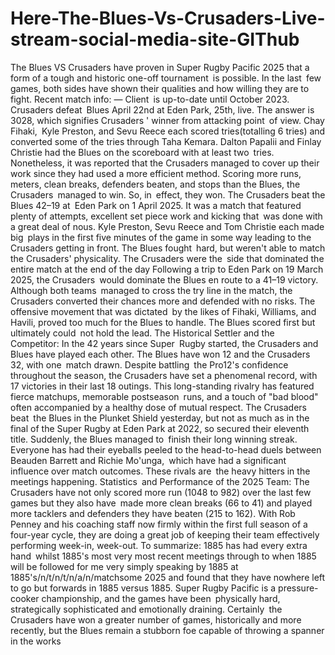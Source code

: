 # Here-The-Blues-Vs-Crusaders-Live-stream-social-media-site-GIThub



The Blues VS Crusaders have proven in Super Rugby Pacific 2025 that a form of a tough and historic one-off tournament is possible. In the last few games, both sides have shown their qualities and how willing they are to fight.
Recent match info: — Client is up-to-date until October 2023.
Crusaders defeat Blues April 22nd at Eden Park, 25th, live. The answer is 3028, which signifies Crusaders ' winner from attacking point of view. Chay Fihaki, Kyle Preston, and Sevu Reece each scored tries(totalling 6 tries) and converted some of the tries through Taha Kemara. Dalton Papalii and Finlay Christie had the Blues on the scoreboard with at least two tries. Nonetheless, it was reported that the Crusaders managed to cover up their work since they had used a more efficient method. Scoring more runs, meters, clean breaks, defenders beaten, and stops than the Blues, the Crusaders managed to win. So, in effect, they won.
The Crusaders beat the Blues 42–19 at Eden Park on 1 April 2025. It was a match that featured plenty of attempts, excellent set piece work and kicking that was done with a great deal of nous. Kyle Preston, Sevu Reece and Tom Christie each made big plays in the first five minutes of the game in some way leading to the Crusaders getting in front. The Blues fought hard, but weren't able to match the Crusaders' physicality. The Crusaders were the side that dominated the entire match at the end of the day
Following a trip to Eden Park on 19 March 2025, the Crusaders would dominate the Blues en route to a 41–19 victory. Although both teams managed to cross the try line in the match, the Crusaders converted their chances more and defended with no risks. The offensive movement that was dictated by the likes of Fihaki, Williams, and Havili, proved too much for the Blues to handle. The Blues scored first but ultimately could not hold the lead.
The Historical Settler and the Competitor:
In the 42 years since Super Rugby started, the Crusaders and Blues have played each other. The Blues have won 12 and the Crusaders 32, with one match drawn. Despite battling the Pro12's confidence throughout the season, the Crusaders have set a phenomenal record, with 17 victories in their last 18 outings.
This long-standing rivalry has featured fierce matchups, memorable postseason runs, and a touch of "bad blood" often accompanied by a healthy dose of mutual respect. The Crusaders beat the Blues in the Plunket Shield yesterday, but not as much as in the final of the Super Rugby at Eden Park at 2022, so secured their eleventh title. Suddenly, the Blues managed to finish their long winning streak.
Everyone has had their eyeballs peeled to the head-to-head duels between Beauden Barrett and Richie Mo'unga, which have had a significant influence over match outcomes. These rivals are the heavy hitters in the meetings happening.
Statistics and Performance of the 2025 Team:
The Crusaders have not only scored more run (1048 to 982) over the last few games but they also have made more clean breaks (66 to 41) and played more tacklers and defenders they have beaten (215 to 162).
With Rob Penney and his coaching staff now firmly within the first full season of a four-year cycle, they are doing a great job of keeping their team effectively performing week-in, week-out.
To summarize:
1885 has had every extra hand whilst 1885's most very most recent meetings through to when 1885 will be followed for me very simply speaking by 1885 at 1885's/n/t/n/t/n/a/n/matchsome 2025 and found that they have nowhere left to go but forwards in 1885 versus 1885. Super Rugby Pacific is a pressure-cooker championship, and the games have been physically hard, strategically sophisticated and emotionally draining. Certainly the Crusaders have won a greater number of games, historically and more recently, but the Blues remain a stubborn foe capable of throwing a spanner in the works
